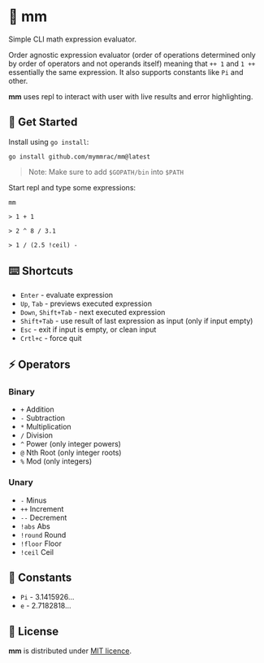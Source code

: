 # :diamond_shape_with_a_dot_inside: mm

Simple CLI math expression evaluator.

Order agnostic expression evaluator (order of operations determined only by order of operators and not
operands itself) meaning that `++ 1` and `1 ++` essentially the same expression.
It also supports constants like `Pi` and other.

**mm** uses repl to interact with user with live results and error highlighting.

## :jigsaw: Get Started

Install using `go install`:

```shell
go install github.com/mymmrac/mm@latest
```

> Note: Make sure to add `$GOPATH/bin` into `$PATH`

Start repl and type some expressions:

```shell
mm

> 1 + 1

> 2 ^ 8 / 3.1

> 1 / (2.5 !ceil) -
```

## :keyboard: Shortcuts

- `Enter` - evaluate expression
- `Up`, `Tab` - previews executed expression
- `Down`, `Shift+Tab` - next executed expression
- `Shift+Tab` - use result of last expression as input (only if input empty)
- `Esc` - exit if input is empty, or clean input
- `Crtl+c` - force quit

## :zap: Operators

### Binary

- `+` Addition
- `-` Subtraction
- `*` Multiplication
- `/` Division
- `^` Power (only integer powers)
- `@` Nth Root (only integer roots)
- `%` Mod (only integers)

### Unary

- `-` Minus
- `++` Increment
- `--` Decrement
- `!abs` Abs
- `!round` Round
- `!floor` Floor
- `!ceil` Ceil

## :book: Constants

- `Pi` - 3.1415926...
- `e` - 2.7182818...

## :closed_lock_with_key: License

**mm** is distributed under [MIT licence](LICENSE).
